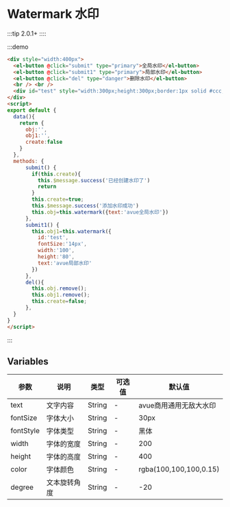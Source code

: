 # Watermark 水印

:::tip
 2.0.1+
::::


:::demo 
```html
<div style="width:400px">
  <el-button @click="submit" type="primary">全局水印</el-button>
  <el-button @click="submit1" type="primary">局部水印</el-button>
  <el-button @click="del" type="danger">删除水印</el-button>
  <br /> <br />
  <div id="test" style="width:300px;height:300px;border:1px solid #ccc;position:relative;"></div>
</div>
<script>
export default {
  data(){
    return {
      obj:'',
      obj1:'',
      create:false
    }
  },
  methods: {
      submit() {
        if(this.create){
          this.$message.success('已经创建水印了')
          return 
        }
        this.create=true;
        this.$message.success('添加水印成功')
        this.obj=this.watermark({text:'avue全局水印'})
      },
      submit1() {
        this.obj1=this.watermark({
          id:'test',
          fontSize:'14px',
          width:'100',
          height:'80',
          text:'avue局部水印'
        })
      },
      del(){
        this.obj.remove();
        this.obj1.remove();
        this.create=false;
      },
  }
}
</script>


```
:::



## Variables

| 参数      | 说明         | 类型   | 可选值 | 默认值                 |
| --------- | ------------ | ------ | ------ | ---------------------- |
| text      | 文字内容     | String | -      | avue商用通用无敌大水印 |
| fontSize  | 字体大小     | String | -      | 30px                   |
| fontStyle | 字体类型     | String | -      | 黑体                   |
| width     | 字体的宽度   | String | -      | 200                    |
| height    | 字体的高度   | String | -      | 400                    |
| color     | 字体颜色     | String | -      | rgba(100,100,100,0.15) |
| degree    | 文本旋转角度 | String | -      | -20                    |